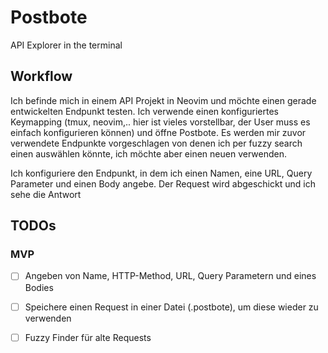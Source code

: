 # Postbote

API Explorer in the terminal

## Workflow

Ich befinde mich in einem API Projekt in Neovim und möchte einen gerade entwickelten Endpunkt testen.
Ich verwende einen konfiguriertes Keymapping (tmux, neovim,.. hier ist vieles vorstellbar,
der User muss es einfach konfigurieren können) und öffne Postbote. Es werden mir zuvor
verwendete Endpunkte vorgeschlagen von denen ich per fuzzy search einen auswählen könnte,
ich möchte aber einen neuen verwenden. 

Ich konfiguriere den Endpunkt, in dem ich einen Namen, eine URL, Query Parameter und einen Body
angebe. Der Request wird abgeschickt und ich sehe die Antwort

## TODOs

### MVP
* [ ] Angeben von Name, HTTP-Method, URL, Query Parametern und eines Bodies
* [ ] Speichere einen Request in einer Datei (.postbote), um diese wieder zu verwenden
* [ ] Fuzzy Finder für alte Requests

